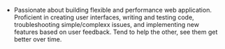 - Passionate about building flexible and performance web application. Proficient in creating user interfaces, writing and testing code, troubleshooting simple/complexx issues, and implementing new features based on user feedback. Tend to help the other, see them get better over time.
